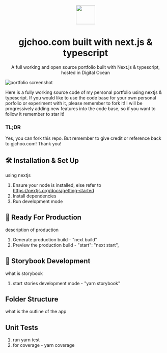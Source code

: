 <p align="center">
  <img width="60" height="60" src="https://user-images.githubusercontent.com/60134943/170816508-59760aa9-6f71-4226-b48e-dc7be99773e3.png">
  
  <h1 align='center'>gjchoo.com built with next.js & typescript</h1>
</p>

 <p align='center'>A full working and open source portfolio built with Next.js & typescript, hosted in Digital Ocean</p>

![portfolio screenshot](https://user-images.githubusercontent.com/60134943/170852920-a929bef7-e278-4099-b347-f97a2acd5bb1.png)

<p align='left'>
  Here is a fully working source code of my personal portfolio using nextjs & typescript. If you would like to use the code base for your own personal porfolio or experiment with it, please remember to fork it! I will be progressively adding new features into the code base, so if you want to follow it remember to star it!
</p>


### TL;DR
Yes, you can fork this repo. But remember to give credit or reference back to gjchoo.com! Thank you!


## 🛠  Installation & Set Up
using nextjs
1) Ensure your node is installed, else refer to https://nextjs.org/docs/getting-started
2) Install dependencies
3) Run development mode


## 🚀 Ready For Production
description of production
1) Generate production build - "next build"
2) Preview the production build - "start": "next start",


## 🚀 Storybook Development
what is storybook
1) start stories development mode - "yarn storybook"

## Folder Structure
what is the outline of the app

## Unit Tests
1) run yarn test 
2) for coverage - yarn coverage
